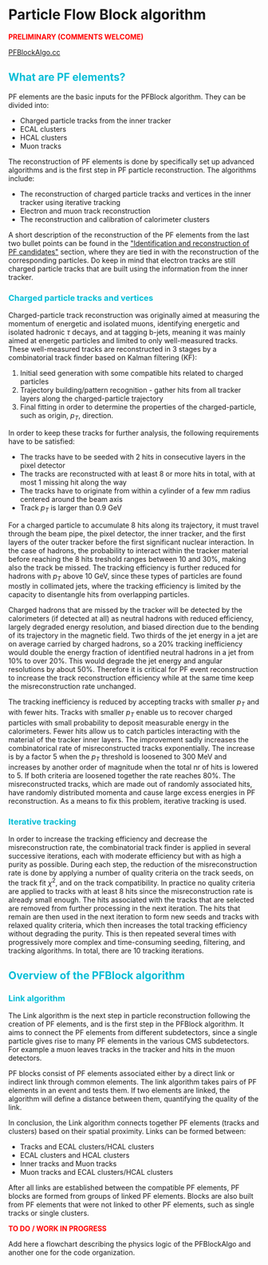 # Particle Flow Block algorithm
<span style="color:red">**PRELIMINARY (COMMENTS WELCOME)**</span>

<a href="https://github.com/cms-sw/cmssw/blob/master/RecoParticleFlow/PFProducer/src/PFBlockAlgo.cc" target="_blank" rel="noopener">PFBlockAlgo.cc</a>

##  <span style="color:#00bdd6">What are PF elements?</span>

PF elements are the basic inputs for the PFBlock algorithm. They can be divided into:

  * Charged particle tracks from the inner tracker
  * ECAL clusters
  * HCAL clusters
  * Muon tracks

The reconstruction of PF elements is done by specifically set up advanced algorithms and is the first step in PF particle reconstruction. The algorithms include:

 * The reconstruction of charged particle tracks and vertices in the inner tracker using iterative tracking
 * Electron and muon track reconstruction
 * The reconstruction and calibration of calorimeter clusters

 A short description of the reconstruction of the PF elements from the last two bullet points can be found in the ["Identification and reconstruction of PF candidates"](corepf.md#identification-and-reconstruction-of-pf-candidates) section, where they are tied in with the reconstruction of the corresponding particles. Do keep in mind that electron tracks are still charged particle tracks that are built using the information from the inner tracker. 

###  <span style="color:#00bdd6">Charged particle tracks and vertices</span>

Charged-particle track reconstruction was originally aimed at measuring the momentum of energetic and isolated muons, identifying energetic and isolated hadronic $\tau$ decays, and at tagging b-jets, meaning it was mainly aimed at energetic particles and limited to only well-measured tracks. These well-measured tracks are reconstructed in 3 stages by a combinatorial track finder based on Kalman filtering (KF):

  1. Initial seed generation with some compatible hits related to charged particles
  2. Trajectory building/pattern recognition - gather hits from all tracker layers along the charged-particle trajectory
  3. Final fitting in order to determine the properties of the charged-particle, such as origin, $p_{T}$, direction.

In order to keep these tracks for further analysis, the following requirements have to be satisfied:

  * The tracks have to be seeded with 2 hits in consecutive layers in the pixel detector
  * The tracks are reconstructed with at least 8 or more hits in total, with at most 1 missing hit along the way
  * The tracks have to originate from within a cylinder of a few mm radius centered around the beam axis
  * Track $p_{T}$ is larger than 0.9 GeV

For a charged particle to accumulate 8 hits along its trajectory, it must travel through the beam pipe, the pixel detector, the inner tracker, and the first layers of the outer tracker before the first significant nuclear interaction. In the case of hadrons, the probability to interact within the tracker material before reaching the 8 hits treshold ranges between 10 and 30%, making also the track be missed. The tracking efficiency is further reduced for hadrons with $p_{T}$ above 10 GeV, since these types of particles are found mostly in collimated jets, where the tracking efficiency is limited by the capacity to disentangle hits from overlapping particles.

Charged hadrons that are missed by the tracker will be detected by the calorimeters (if detected at all) as neutral hadrons with reduced efficiency, largely degraded energy resolution, and biased direction due to the bending of its trajectory in the magnetic field. Two thirds of the jet energy in a jet are on average carried by charged hadrons, so a 20% tracking inefficiency would double the energy fraction of identified neutral hadrons in a jet from 10% to over 20%. This would degrade the jet energy and angular resolutions by about 50%. Therefore it is critical for PF event reconstruction to increase the track reconstruction efficiency while at the same time keep the misreconstruction rate unchanged.

The tracking inefficiency is reduced by accepting tracks with smaller $p_{T}$ and with fewer hits. Tracks with smaller $p_{T}$ enable us to recover charged particles with small probability to deposit measurable energy in the calorimeters. Fewer hits allow us to catch particles interacting with the material of the tracker inner layers. The improvement sadly increases the combinatorical rate of misreconstructed tracks exponentially. The increase is by a factor 5 when the $p_{T}$ threshold is loosened to 300 MeV and increases by another order of magnitude when the total nr of hits is lowered to 5. If both criteria are loosened together the rate reaches 80%. The misreconstructed tracks, which are made out of randomly associated hits, have randomly distributed momenta and cause large excess energies in PF reconstruction. As a means to fix this problem, iterative tracking is used.

###  <span style="color:#00bdd6">Iterative tracking</span>
In order to increase the tracking efficiency and decrease the misreconstruction rate, the combinatorial track finder is applied in several successive iterations, each with moderate efficiency but with as high a purity as possible. During each step, the reduction of the misreconstruction rate is done by applying a number of quality criteria on the track seeds, on the track fit $\chi^{2}$, and on the track compatibility. In practice no quality criteria are applied to tracks with at least 8 hits since the misreconstruction rate is already small enough. The hits associated with the tracks that are selected are removed from further processing in the next iteration. The hits that remain are then used in the next iteration to form new seeds and tracks with relaxed quality criteria, which then increases the total tracking efficiency without degrading the purity. This is then repeated several times with progressively more complex and time-consuming seeding, filtering, and tracking algorithms. In total, there are 10 tracking iterations.

##  <span style="color:#00bdd6">Overview of the PFBlock algorithm</span>

###  <span style="color:#00bdd6">Link algorithm</span>
The Link algorithm is the next step in particle reconstruction following the creation of PF elements, and is the first step in the PFBlock algorithm. It aims to connect the PF elements from different subdetectors, since a single particle gives rise to many PF elements in the various CMS subdetectors. For example a muon leaves tracks in the tracker and hits in the muon detectors.

PF blocks consist of PF elements associated either by a direct link or indirect link through common elements. The link algorithm takes pairs of PF elements in an event and tests them. If two elements are linked, the algorithm will define a distance between them, quantifying the quality of the link. 

In conclusion, the Link algorithm connects together PF elements (tracks and clusters) based on their spatial proximity. Links can be formed between:

  * Tracks and ECAL clusters/HCAL clusters
  * ECAL clusters and HCAL clusters
  * Inner tracks and Muon tracks
  * Muon tracks and ECAL clusters/HCAL clusters

After all links are established between the compatible PF elements, PF blocks are formed from groups of linked PF elements. Blocks are also built from PF elements that were not linked to other PF elements, such as single tracks or single clusters.

<span style="color:red">**TO DO / WORK IN PROGRESS**</span>

Add here a flowchart describing the physics logic of the PFBlockAlgo and another one for the code organization.